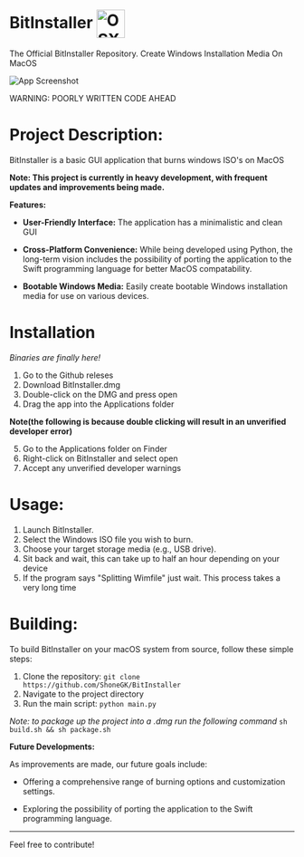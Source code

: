 # BitInstaller <img src="https://raw.githubusercontent.com/ShoneGK/BitInstaller/main/AppIcon.png" alt="OSXLogo" width="50" style="vertical-align: middle; margin-bottom: 0px;" />

The Official BitInstaller Repository. Create Windows Installation Media On MacOS

![App Screenshot](https://raw.githubusercontent.com/ShoneGK/BitInstaller/main/github/Screenshot.png?token=GHSAT0AAAAAACERDHEBHRC3MEZY4Y6VRKXIZGYMZTA)

WARNING: POORLY WRITTEN CODE AHEAD

# Project Description:

  BitInstaller is a basic GUI application that burns windows ISO's on MacOS
  
**Note: This project is currently in heavy development, with frequent updates and improvements being made.**

**Features:**

- **User-Friendly Interface:** The application has a minimalistic and clean GUI

- **Cross-Platform Convenience:** While being developed using Python, the long-term vision includes the possibility of porting the application to the Swift programming language for better MacOS compatability.

- **Bootable Windows Media:** Easily create bootable Windows installation media for use on various devices.

# Installation
*Binaries are finally here!*
1. Go to the Github releses
2. Download BitInstaller.dmg
3. Double-click on the DMG and press open
4. Drag the app into the Applications folder
 
**Note(the following is because double clicking will result in an unverified developer error)**

5. Go to the Applications folder on Finder
6. Right-click on BitInstaller and select open
4. Accept any unverified developer warnings

# Usage:

1. Launch BitInstaller.
2. Select the Windows ISO file you wish to burn.
3. Choose your target storage media (e.g., USB drive).
4. Sit back and wait, this can take up to half an hour depending on your device
5. If the program says "Splitting Wimfile" just wait. This process takes a very long time

# Building:

To build BitInstaller on your macOS system from source, follow these simple steps:

1. Clone the repository: `git clone https://github.com/ShoneGK/BitInstaller`
2. Navigate to the project directory
3. Run the main script: `python main.py`

*Note: to package up the project into a .dmg run the following command*
`sh build.sh && sh package.sh`

**Future Developments:**

As improvements are made, our future goals include:

- Offering a comprehensive range of burning options and customization settings.
  
- Exploring the possibility of porting the application to the Swift programming language.

---

Feel free to contribute!
